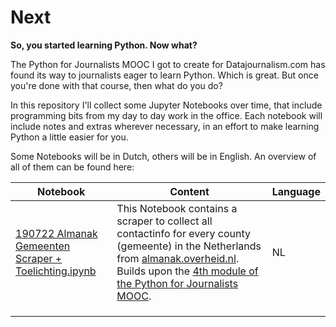 # Next
**So, you started learning Python. Now what?**

The Python for Journalists MOOC I got to create for Datajournalism.com has found its way to journalists eager to learn Python. Which is great. But once you're done with that course, then what do you do? 

In this repository I'll collect some Jupyter Notebooks over time, that include programming bits from my day to day work in the office. Each notebook will include notes and extras wherever necessary, in an effort to make learning Python a little easier for you. 

Some Notebooks will be in Dutch, others will be in English. An overview of all of them can be found here: 


| Notebook                                        | Content                                                                                                                                                                                             | Language |
|------------------------------------------------------|-----------------------------------------------------------------------------------------------------------------------------------------------------------------------------------------------------|----------|
| [190722 Almanak Gemeenten Scraper + Toelichting.ipynb](https://github.com/winnydejong/next/blob/master/190722%20Almanak%20Gemeenten%20Scraper%20%2B%20Toelichting.ipynb) | This Notebook contains a scraper to collect all contactinfo for every county (gemeente) in the Netherlands from [almanak.overheid.nl](https://almanak.overheid.nl/). Builds upon the [4th module of the Python for Journalists MOOC](https://datajournalism.com/watch/python-for-journalists). | NL       |
|                                                      |                                                                                                                                                                                                     |          |
|                                                      |                                                                                                                                                                                                     |          |
|                                                      |                                                                                                                                                                                                     |          |
